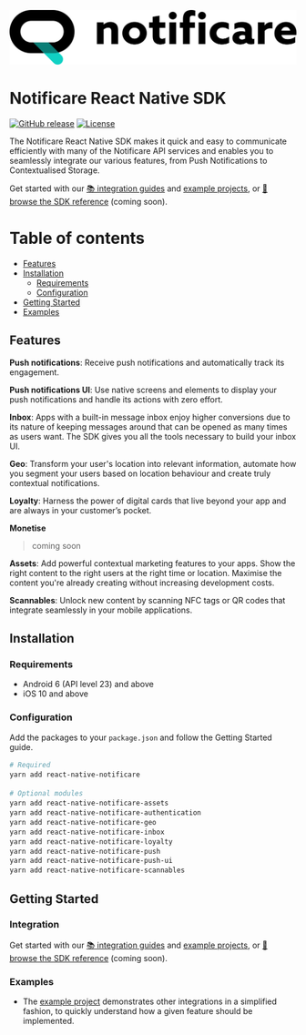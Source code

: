 [<img src="https://raw.githubusercontent.com/notificare/notificare-sdk-react-native/main/assets/logo.png"/>](https://notificare.com)

# Notificare React Native SDK

[![GitHub release](https://img.shields.io/github/v/release/notificare/notificare-sdk-react-native)](https://github.com/notificare/notificare-sdk-react-native/releases)
[![License](https://img.shields.io/github/license/notificare/notificare-sdk-react-native)](https://github.com/notificare/notificare-sdk-react-native/blob/main/LICENSE)

The Notificare React Native SDK makes it quick and easy to communicate efficiently with many of the Notificare API services and enables you to seamlessly integrate our various features, from Push Notifications to Contextualised Storage.

Get started with our [📚 integration guides](https://docs.notifica.re/sdk/v3/react-native/setup) and [example projects](#examples), or [📘 browse the SDK reference]() (coming soon).


Table of contents
=================

* [Features](#features)
* [Installation](#installation)
  * [Requirements](#requirements)
  * [Configuration](#configuration)
* [Getting Started](#getting-started)
* [Examples](#examples)


## Features

**Push notifications**: Receive push notifications and automatically track its engagement.

**Push notifications UI**: Use native screens and elements to display your push notifications and handle its actions with zero effort.

**Inbox**: Apps with a built-in message inbox enjoy higher conversions due to its nature of keeping messages around that can be opened as many times as users want. The SDK gives you all the tools necessary to build your inbox UI.

**Geo**: Transform your user's location into relevant information, automate how you segment your users based on location behaviour and create truly contextual notifications.

**Loyalty**: Harness the power of digital cards that live beyond your app and are always in your customer’s pocket.

**Monetise**
> coming soon

**Assets**: Add powerful contextual marketing features to your apps. Show the right content to the right users at the right time or location. Maximise the content you're already creating without increasing development costs.

**Scannables**: Unlock new content by scanning NFC tags or QR codes that integrate seamlessly in your mobile applications.


## Installation

### Requirements

* Android 6 (API level 23) and above
* iOS 10 and above

### Configuration

Add the packages to your `package.json` and follow the Getting Started guide.

```bash
# Required
yarn add react-native-notificare

# Optional modules
yarn add react-native-notificare-assets
yarn add react-native-notificare-authentication
yarn add react-native-notificare-geo
yarn add react-native-notificare-inbox
yarn add react-native-notificare-loyalty
yarn add react-native-notificare-push
yarn add react-native-notificare-push-ui
yarn add react-native-notificare-scannables
```

## Getting Started

### Integration
Get started with our [📚 integration guides](https://docs.notifica.re/sdk/v3/react-native/setup) and [example projects](#examples), or [📘 browse the SDK reference]() (coming soon).


### Examples
- The [example project](https://github.com/Notificare/notificare-sdk-react-native/tree/main/packages/sample) demonstrates other integrations in a simplified fashion, to quickly understand how a given feature should be implemented.
